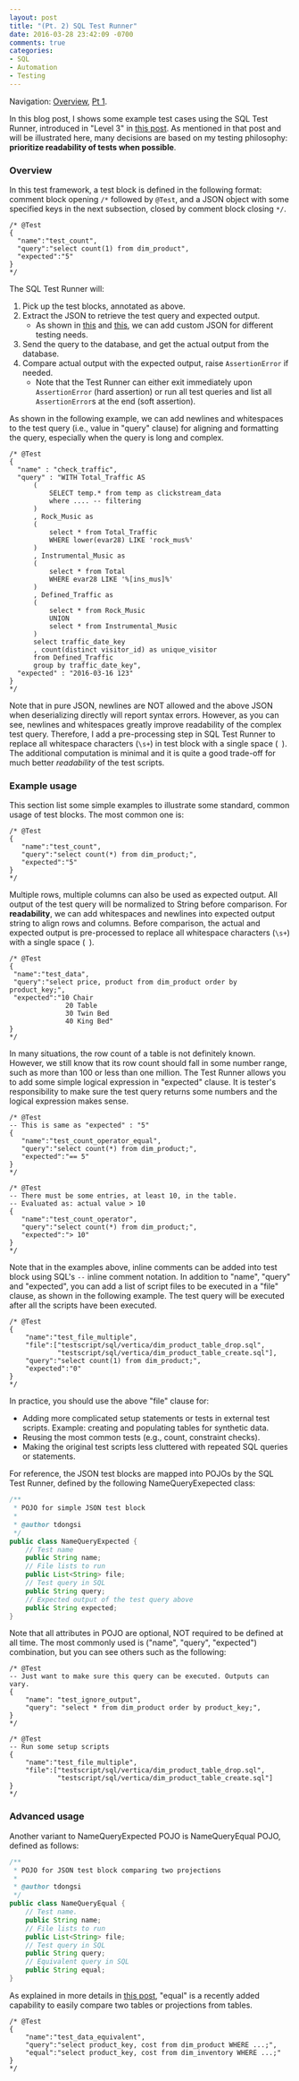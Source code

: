 ```yaml
---
layout: post
title: "(Pt. 2) SQL Test Runner"
date: 2016-03-28 23:42:09 -0700
comments: true
categories: 
- SQL
- Automation
- Testing
---
```


Navigation: [Overview](/blog/2016/03/16/sql-unit-overview/), 
[Pt 1](/blog/2016/03/20/sql-unit-functional-tests/).

In this blog post, I shows some example test cases using the SQL Test Runner, introduced in "Level 3" in [this post](/blog/2016/03/20/sql-unit-functional-tests/).
As mentioned in that post and will be illustrated here, many decisions are based on my testing philosophy: **prioritize readability of tests when possible**.

### Overview

In this test framework, a test block is defined in the following format: comment block opening `/*` followed by `@Test`, and a JSON object with some specified keys in the next subsection, closed by comment block closing `*/`.

``` plain Example
/* @Test
{
  "name":"test_count",
  "query":"select count(1) from dim_product",
  "expected":"5"
}
*/
```

The SQL Test Runner will:

1. Pick up the test blocks, annotated as above.
1. Extract the JSON to retrieve the test query and expected output.
   * As shown in [this](/blog/2016/04/10/sql-unit-incremental-data-update/) and [this](/blog/2016/04/16/sql-unit-extension/), we can add custom JSON for different testing needs.
1. Send the query to the database, and get the actual output from the database.
1. Compare actual output with the expected output, raise `AssertionError` if needed.
   * Note that the Test Runner can either exit immediately upon `AssertionError` (hard assertion) or run all test queries and list all `AssertionError`s at the end (soft assertion).
   
As shown in the following example, we can add newlines and whitespaces to the test query (i.e., value in "query" clause) for aligning and formatting the query, especially when the query is long and complex.

``` plain Example complex test query
/* @Test
{
  "name" : "check_traffic",
  "query" : "WITH Total_Traffic AS
      (
          SELECT temp.* from temp as clickstream_data
          where .... -- filtering
      )
      , Rock_Music as
      (
          select * from Total_Traffic
          WHERE lower(evar28) LIKE 'rock_mus%'
      )
      , Instrumental_Music as
      (
          select * from Total
          WHERE evar28 LIKE '%[ins_mus]%'
      )
      , Defined_Traffic as
      (
          select * from Rock_Music
          UNION
          select * from Instrumental_Music
      )
      select traffic_date_key
      , count(distinct visitor_id) as unique_visitor
      from Defined_Traffic
      group by traffic_date_key",
  "expected" : "2016-03-16 123"
}
*/
```

Note that in pure JSON, newlines are NOT allowed and the above JSON when deserializing directly will report syntax errors.
However, as you can see, newlines and whitespaces greatly improve readability of the complex test query.
Therefore, I add a pre-processing step in SQL Test Runner to replace all whitespace characters (`\s+`) in test block with a single space (` `).
The additional computation is minimal and it is quite a good trade-off for much better *readability* of the test scripts.

### Example usage

This section list some simple examples to illustrate some standard, common usage of test blocks. The most common one is:

``` plain Compare test query's output with expected output
/* @Test
{
   "name":"test_count",
   "query":"select count(*) from dim_product;",
   "expected":"5"
}
*/
```

Multiple rows, multiple columns can also be used as expected output.
All output of the test query will be normalized to String before comparison.
For **readability**, we can add whitespaces and newlines into expected output string to align rows and columns.
Before comparison, the actual and expected output is pre-processed to replace all whitespace characters (`\s+`) with a single space (` `).

``` plain Expected output with multiple rows, multiple columns
/* @Test
{
 "name":"test_data",
 "query":"select price, product from dim_product order by product_key;",
 "expected":"10 Chair
              20 Table
              30 Twin Bed
              40 King Bed"
}
*/
```

In many situations, the row count of a table is not definitely known.
However, we still know that its row count should fall in some number range, such as more than 100 or less than one million.
The Test Runner allows you to add some simple logical expression in "expected" clause.
It is tester's responsibility to make sure the test query returns some numbers and the logical expression makes sense.

``` plain Expected output with logical expression
/* @Test
-- This is same as "expected" : "5"
{
   "name":"test_count_operator_equal",
   "query":"select count(*) from dim_product;",
   "expected":"== 5"
}
*/

/* @Test
-- There must be some entries, at least 10, in the table.
-- Evaluated as: actual value > 10
{
   "name":"test_count_operator",
   "query":"select count(*) from dim_product;",
   "expected":"> 10"
}
*/
```

Note that in the examples above, inline comments can be added into test block using SQL's `--` inline comment notation.
In addition to "name", "query" and "expected", you can add a list of script files to be executed in a "file" clause, as shown in the following example.
The test query will be executed after all the scripts have been executed.

``` plain "file" key to execute shared statements
/* @Test
{
    "name":"test_file_multiple",
    "file":["testscript/sql/vertica/dim_product_table_drop.sql", 
            "testscript/sql/vertica/dim_product_table_create.sql"],
    "query":"select count(1) from dim_product;",
    "expected":"0"
}
*/
```

In practice, you should use the above "file" clause for:

* Adding more complicated setup statements or tests in external test scripts. Example: creating and populating tables for synthetic data.
* Reusing the most common tests (e.g., count, constraint checks).
* Making the original test scripts less cluttered with repeated SQL queries or statements.

For reference, the JSON test blocks are mapped into POJOs by the SQL Test Runner, defined by the following NameQueryExepected class: 

``` java
/**
 * POJO for simple JSON test block
 * 
 * @author tdongsi
 */
public class NameQueryExpected {
	// Test name
	public String name;
	// File lists to run
	public List<String> file;
	// Test query in SQL
	public String query;
	// Expected output of the test query above
	public String expected;
}
```

Note that all attributes in POJO are optional, NOT required to be defined at all time.
The most commonly used is ("name", "query", "expected") combination, but you can see others such as the following: 

``` plain Some other uses
/* @Test
-- Just want to make sure this query can be executed. Outputs can vary.
{
    "name": "test_ignore_output",
    "query": "select * from dim_product order by product_key;",
}
*/

/* @Test
-- Run some setup scripts
{
    "name":"test_file_multiple",
    "file":["testscript/sql/vertica/dim_product_table_drop.sql", 
            "testscript/sql/vertica/dim_product_table_create.sql"]
}
*/
```

### Advanced usage

Another variant to NameQueryExpected POJO is NameQueryEqual POJO, defined as follows:

``` java 
/**
 * POJO for JSON test block comparing two projections
 * 
 * @author tdongsi
 */
public class NameQueryEqual {
	// Test name.
	public String name;
	// File lists to run
	public List<String> file;
	// Test query in SQL
	public String query;
	// Equivalent query in SQL
	public String equal;
}
```

As explained in more details in [this post](/blog/2016/04/17/sql-unit-data-parity/), "equal" is a recently added capability to easily compare two tables or projections from tables.

``` plain "equal" clause
/* @Test
{
    "name":"test_data_equivalent",
    "query":"select product_key, cost from dim_product WHERE ...;",
    "equal":"select product_key, cost from dim_inventory WHERE ...;"
}
*/
```
